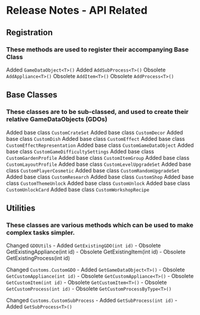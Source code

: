# Release Notes - API Related

## Registration
### These methods are used to register their accompanying Base Class

Added `GameDataObject<T>()`
Added `AddSubProcess<T>()`
Obsolete `AddAppliance<T>()`
Obsolete `AddItem<T>()`
Obsolete `AddProcess<T>()`

## Base Classes
### These classes are to be sub-classed, and used to create their relative GameDataObjects (GDOs)

Added base class `CustomCrateSet`
Added base class `CustomDecor`
Added base class `CustomDish`
Added base class `CustomEffect`
Added base class `CustomEffectRepresentation`
Added base class `CustomGameDataObject`
Added base class `CustomGameDifficultySettings`
Added base class `CustomGardenProfile`
Added base class `CustomItemGroup`
Added base class `CustomLayoutProfile`
Added base class `CustomLevelUpgradeSet`
Added base class `CustomPlayerCosmetic`
Added base class `CustomRandomUpgradeSet`
Added base class `CustomResearch`
Added base class `CustomShop`
Added base class `CustomThemeUnlock`
Added base class `CustomUnlock`
Added base class `CustomUnlockCard`
Added base class `CustomWorkshopRecipe`

## Utilities
### These classes are various methods which can be used to make complex tasks simpler.

Changed `GDOUtils`
	- Added `GetExistingGDO(int id)`
	- Obsolete GetExistingAppliance(int id)
	- Obsolete GetExistingItem(int id)
	- Obsolete GetExistingProcess(int id)
	
Changed `Customs.CustomGDO`
	- Added `GetGameDataObject<T>()`
	- Obsolete `GetCustomAppliance(int id)`
	- Obsolete `GetCustomAppliance<T>()`
	- Obsolete `GetCustomItem(int id)`
	- Obsolete `GetCustomItem<T>()`
	- Obsolete `GetCustomProcess(int id)`
	- Obsolete `GetCustomProcessByType<T>()`
	
Changed `Customs.CustomSubProcess`
	- Added `GetSubProcess(int id)`
	- Added `GetSubProcess<T>()`